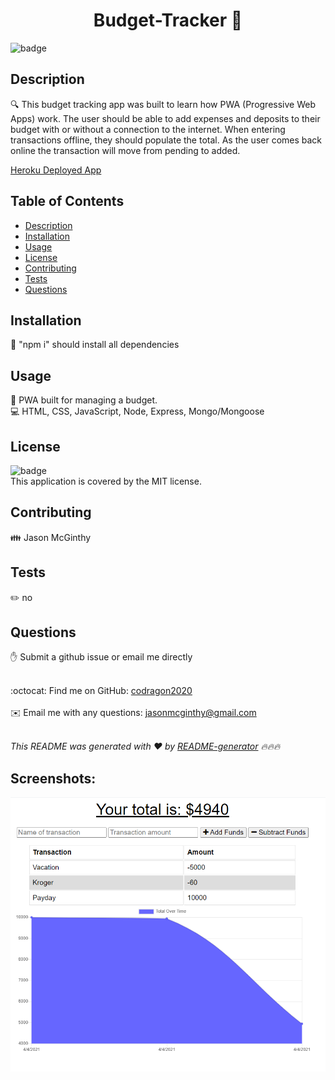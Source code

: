 
  <h1 align="center">Budget-Tracker 👋</h1>

  ![badge](https://img.shields.io/badge/license-MIT-brightgreen)<br />

  ## Description
🔍 This budget tracking app was built to learn how PWA (Progressive Web Apps) work. The user should be able to add expenses and deposits to their budget with or without a connection to the internet. When entering transactions offline, they should populate the total. As the user comes back online the transaction will move from pending to added.

  [Heroku Deployed App](https://tranquil-lowlands-46071.herokuapp.com/)
  
  ## Table of Contents
  - [Description](#description)
  - [Installation](#installation)
  - [Usage](#usage)
  - [License](#license)
  - [Contributing](#contributing)
  - [Tests](#tests)
  - [Questions](#questions)

  ## Installation
  💾 "npm i" should install all dependencies

  ## Usage
  📌 PWA built for managing a budget.
  <br />
  💻 HTML, CSS, JavaScript, Node, Express, Mongo/Mongoose

  ## License
  ![badge](https://img.shields.io/badge/license-MIT-brightgreen)
  <br />
  This application is covered by the MIT license. 

  ## Contributing
  👪 Jason McGinthy

  ## Tests
  ✏️ no

  ## Questions
  ✋ Submit a github issue or email me directly
  <br />
  <br />

  :octocat: Find me on GitHub: [codragon2020](https://github.com/codragon2020)
  <br />
  <br />
  ✉️ Email me with any questions: jasonmcginthy@gmail.com
  <br />
  <br />

  _This README was generated with ❤️ by [README-generator](https://github.com/codragon2020/readme_generator) 🔥🔥🔥_

 ## Screenshots:

   ![PWA Budget Tracker Screenshot](/assets/pwa-budget-tracker.png)